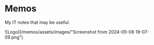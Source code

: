 # Memos
My IT notes that may be useful.

![Logo](/memos/assets/images/"Screenshot from 2024-05-06 19-07-09.png")
